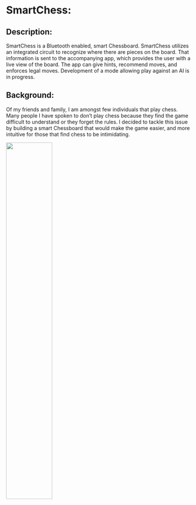# **SmartChess:**

## **Description:**

SmartChess is a Bluetooth enabled, smart Chessboard. SmartChess utilizes an integrated circuit to recognize where there are pieces on the board. That information is sent to the accompanying app, which provides the user with a live view of the board. The app can give hints, recommend moves, and enforces legal moves. Development of a mode allowing play against an AI is in progress.

## **Background:**

Of my friends and family, I am amongst few individuals that play chess. Many people I have spoken to don’t play chess because they find the game difficult to understand or they forget the rules. I decided to tackle this issue by building a smart Chessboard that would make the game easier, and more intuitive for those that find chess to be intimidating.

<img src="https://user-images.githubusercontent.com/70774138/143196440-eca4c59f-0c9b-4ec1-bcc7-f69ce0997a79.png" width="50%" height="50%">
